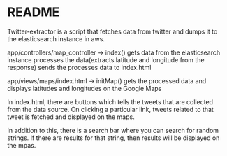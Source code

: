 # README


Twitter-extractor is a script that fetches data from twitter and dumps it to the elasticsearch instance in aws.


app/controllers/map_controller 	-> 	index() gets data from the elasticsearch instance processes the data(extracts latitude and longitude from the response) sends the processes data to index.html

app/views/maps/index.html 		-> 	initMap() gets the processed data and displays latitudes and longitudes on the Google Maps

In index.html, there are buttons which tells the tweets that are collected from the data source. On clicking a particular link, tweets related to that tweet is fetched and displayed on the maps.

In addition to this, there is a search bar where you can search for random strings. If there are results for that string, then results will be displayed on the mpas. 
